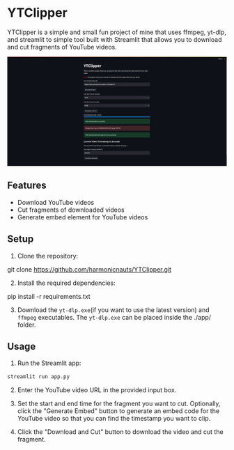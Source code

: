 # YTClipper

YTClipper is a simple and small fun project of mine that uses ffmpeg, yt-dlp, and streamlit to simple tool built with Streamlit that allows you to download and cut fragments of YouTube videos.

![Screenshot](assets/Screenshot%202024-04-09%20142115.png)

## Features

- Download YouTube videos
- Cut fragments of downloaded videos
- Generate embed element for YouTube videos

## Setup

1. Clone the repository:

git clone https://github.com/harmonicnauts/YTClipper.git

2. Install the required dependencies:

pip install -r requirements.txt

3. Download the `yt-dlp.exe`(if you want to use the latest version) and `ffmpeg` executables. The `yt-dlp.exe` can be placed inside the ./app/ folder.

## Usage

1. Run the Streamlit app:

```bash
streamlit run app.py
```

2. Enter the YouTube video URL in the provided input box.

3. Set the start and end time for the fragment you want to cut. Optionally, click the "Generate Embed" button to generate an embed code for the YouTube video so that you can find the timestamp you want to clip.

4. Click the "Download and Cut" button to download the video and cut the fragment.
